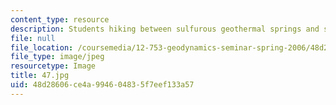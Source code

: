 ```yaml
---
content_type: resource
description: Students hiking between sulfurous geothermal springs and snow field.
file: null
file_location: /coursemedia/12-753-geodynamics-seminar-spring-2006/48d28606ce4a994604835f7eef133a57_47.jpg
file_type: image/jpeg
resourcetype: Image
title: 47.jpg
uid: 48d28606-ce4a-9946-0483-5f7eef133a57
---
```

